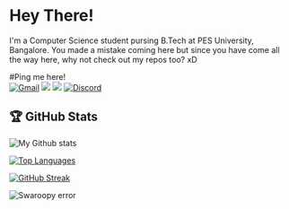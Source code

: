 # Hey There!

I'm a Computer Science student pursing B.Tech at PES University, Bangalore. You made a mistake coming here but since you have come all the way here, why not check out my repos too? xD <br>

#Ping me here! 
<br>
<a href = "mailto:swaroopbhat710@gmail.com?subject=From your Github Profile" ><img alt="Gmail" src="https://img.shields.io/badge/Gmail-D14836?style=for-the-badge&logo=gmail&logoColor=white" /></a>
<a href = "https://www.linkedin.com/in/swaroop710/" ><img src="https://img.shields.io/badge/linkedin%20-%230077B5.svg?&style=for-the-badge&logo=linkedin&logoColor=white"/></a>
<a href = "http://instagram.com/soupystic_7" ><img src="https://img.shields.io/badge/instagram%20-%23E4405F.svg?&style=for-the-badge&logo=Instagram&logoColor=white"/></a>
<a href="https://discordapp.com"><img alt="Discord" src="https://img.shields.io/badge/Discord-7289DA?style=for-the-badge&logo=discord&logoColor=white" /></a>

## 🏆 GitHub Stats
![My Github stats](https://github-readme-stats.vercel.app/api?username=Soupy710&count_private=true&theme=tokyonight)

[![Top Languages](https://github-readme-stats.vercel.app/api/top-langs/?username=Soupy710&layout=compact&show_icons=true&theme=tokyonight)](https://github.com/DenverCoder1/github-readme-streak-stats)

[![GitHub Streak](https://github-readme-streak-stats.herokuapp.com/?user=Soupy710&theme=tokyonight)](https://github.com/DenverCoder1/github-readme-streak-stats)

<img alt="Swaroopy error" src="https://activity-graph.herokuapp.com/graph?username=Soupy710&theme=github"/>

